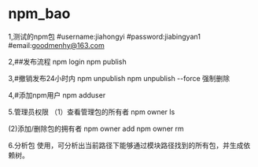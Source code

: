 # npm_bao
1,测试的npm包
#username:jiahongyi
#password:jiabingyan1
#email:goodmenhy@163.com

2,##发布流程
npm login
npm publish

3,#撤销发布24小时内
npm unpublish
npm unpublish --force 强制删除

4,#添加npm用户
npm adduser

5.管理员权限
（1）查看管理包的所有者
npm owner ls <package name>

(2)添加/删除包的拥有者
npm owner add <user> <package name>
npm owner rm <user> <package name>

6.分析包
使用<npm ls>，可分析出当前路径下能够通过模块路径找到的所有包，并生成依赖树。
